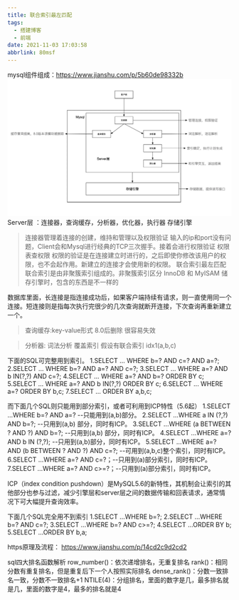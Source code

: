 ```yaml
---
title: 联合索引最左匹配
tags:
  - 搭建博客
  - 前端
date: 2021-11-03 17:03:58
abbrlink: 80msf
---
```

mysql组件组成：https://www.jianshu.com/p/5b60de98332b
![mysql组件组成](/images/mysql.jpg)
Server层 ：连接器，查询缓存，分析器，优化器，执行器
 存储引擎

>连接器管理着连接的创建，维持和管理以及权限验证
输入的ip和port没有问题，Client会和Mysql进行经典的TCP三次握手。接着会进行权限验证
权限表查权限
权限的验证是在连接建立时进行的，之后即使你修改该用户的权限，也不会起作用。新建立的连接才会使用新的权限。
联合索引最左匹配
联合索引是由非聚簇索引组成的。非聚簇索引区分 InnoDB 和 MyISAM 储存引擎时，包含的东西是不一样的

数据库里面，长连接是指连接成功后，如果客户端持续有请求，则一直使用同一个连接。短连接则是指每次执行完很少的几次查询就断开连接，下次查询再重新建立一个。

>查询缓存:key-value形式 8.0后删除  很容易失效

>分析器:   词法分析
覆盖索引
假设有联合索引 idx1(a,b,c)

下面的SQL可完整用到索引。
1.SELECT ... WHERE b=? AND c=? AND a=?;
2.SELECT ... WHERE b=? AND a=? AND c=?;
3.SELECT ... WHERE a=? AND b IN(?,?) AND c=?;
4.SELECT ... WHERE a=? AND b=? ORDER BY c;
5.SELECT ... WHERE a=? AND b IN(?,?) ORDER BY c;
6.SELECT ... WHERE a=?  ORDER BY b,c;
7.SELECT ... ORDER BY a,b,c;

而下面几个SQL则只能用到部分索引，或者可利用到ICP特性（5.6起）
1.SELECT ...WHERE b=? AND a=? --只能用到(a,b)部分。
2.SELECT ...WHERE a IN (?,?) AND b=?; --只用到(a,b) 部分，同时有ICP。
3.SELECT ...WHERE (a BETWEEN ? AND ?) AND b=?; --只用到(a,b) 部分，同时有ICP。
4.SELECT ...WHERE a=? AND b IN (?,?); --只用到(a,b)部分，同时有ICP。
5.SELECT ...WHERE a=? AND (b BETWEEN ? AND ?) AND c=?; --可用到(a,b,c)整个索引，同时有ICP。
6.SELECT ...WHERE a=? AND c=?；--只用到(a)部分索引，同时有ICP。
7.SELECT ...WHERE a=? AND c>=?；--只用到(a)部分索引，同时有ICP。

ICP（index condition pushdown）是MySQL5.6的新特性，其机制会让索引的其他部分也参与过滤，减少引擎层和server层之间的数据传输和回表请求，通常情况下可大幅提升查询效率。


下面几个SQL完全用不到索引
1.SELECT ...WHERE b=?;
2.SELECT ...WHERE b=? AND c=?;
3.SELECT ...WHERE b=? AND c>=?;
4.SELECT ...ORDER BY b;
5.SELECT ...ORDER BY b,a;


https原理及流程：
https://www.jianshu.com/p/14cd2c9d2cd2



sql四大排名函数解析
row_number()：依次递增排名，无重复排名
rank()：相同分数有重复排名，但是重复后下一个人按照实际排名
dense_rank()：分数一致排名一致，分数不一致排名+1
NTILE(4)：分组排名，里面的数字是几，最多排名就是几，里面的数字是4，最多的排名就是4

